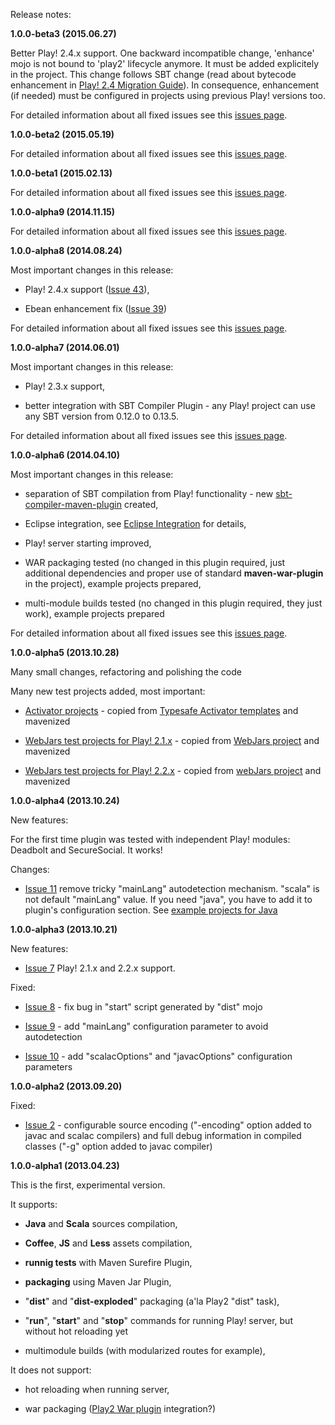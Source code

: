 Release notes:

**1.0.0-beta3 (2015.06.27)**

Better Play! 2.4.x support. One backward incompatible change, 'enhance' mojo is not bound to 'play2' lifecycle anymore. It must be added explicitely in the project. This change follows SBT change (read about bytecode enhancement in [Play! 2.4 Migration Guide](https://www.playframework.com/documentation/2.4.x/Migration24)). In consequence, enhancement (if needed) must be configured in projects using previous Play! versions too.

For detailed information about all fixed issues see this [issues page](http://code.google.com/p/play2-maven-plugin/issues/list?can=1&q=label%3AMilestone-1.0.0-beta3%20status%3AFixed).

**1.0.0-beta2 (2015.05.19)**

For detailed information about all fixed issues see this [issues page](http://code.google.com/p/play2-maven-plugin/issues/list?can=1&q=label%3AMilestone-1.0.0-beta2%20status%3AFixed).

**1.0.0-beta1 (2015.02.13)**

For detailed information about all fixed issues see this [issues page](http://code.google.com/p/play2-maven-plugin/issues/list?can=1&q=label%3AMilestone-1.0.0-beta1%20status%3AFixed).

**1.0.0-alpha9 (2014.11.15)**

For detailed information about all fixed issues see this [issues page](http://code.google.com/p/play2-maven-plugin/issues/list?can=1&q=label%3AMilestone-1.0.0-alpha9%20status%3AFixed).

**1.0.0-alpha8 (2014.08.24)**

Most important changes in this release:

- Play! 2.4.x support ([Issue 43](http://code.google.com/p/play2-maven-plugin/issues/detail?id=43)),

- Ebean enhancement fix ([Issue 39](http://code.google.com/p/play2-maven-plugin/issues/detail?id=39))

For detailed information about all fixed issues see this [issues page](http://code.google.com/p/play2-maven-plugin/issues/list?can=1&q=label%3AMilestone-1.0.0-alpha8%20status%3AFixed).

**1.0.0-alpha7 (2014.06.01)**

Most important changes in this release:

- Play! 2.3.x support,

- better integration with SBT Compiler Plugin - any Play! project can use any SBT version from 0.12.0 to 0.13.5.

For detailed information about all fixed issues see this [issues page](http://code.google.com/p/play2-maven-plugin/issues/list?can=1&q=label%3AMilestone-1.0.0-alpha7%20status%3AFixed).

**1.0.0-alpha6 (2014.04.10)**

Most important changes in this release:

- separation of SBT compilation from Play! functionality - new [sbt-compiler-maven-plugin](http://code.google.com/p/sbt-compiler-maven-plugin/) created,

- Eclipse integration, see [Eclipse Integration](EclipseIntegration.md) for details,

- Play! server starting improved,

- WAR packaging tested (no changed in this plugin required, just additional dependencies and proper use of standard **maven-war-plugin** in the project), example projects prepared,

- multi-module builds tested (no changed in this plugin required, they just work), example projects prepared

For detailed information about all fixed issues see this [issues page](http://code.google.com/p/play2-maven-plugin/issues/list?can=1&q=label%3AMilestone-1.0.0-alpha6%20status%3AFixed).

**1.0.0-alpha5 (2013.10.28)**

Many small changes, refactoring and polishing the code

Many new test projects added, most important:

- [Activator projects](https://play2-maven-plugin.googlecode.com/svn/trunk/test-projects/activator) - copied from [Typesafe Activator templates](http://www.typesafe.com/activator/templates) and mavenized

- [WebJars test projects for Play! 2.1.x](https://play2-maven-plugin.googlecode.com/svn/trunk/test-projects/play21/external-modules/webjars) - copied from [WebJars project](https://github.com/webjars/sample-play2/tree/play-2.1) and mavenized

- [WebJars test projects for Play! 2.2.x](https://play2-maven-plugin.googlecode.com/svn/trunk/test-projects/play22/external-modules/webjars) - copied from [webJars project](https://github.com/webjars/sample-play2/tree/play-2.2.x) and mavenized

**1.0.0-alpha4 (2013.10.24)**

New features:

For the first time plugin was tested with independent Play! modules: Deadbolt and SecureSocial. It works!

Changes:

- [Issue 11](http://code.google.com/p/play2-maven-plugin/issues/detail?id=11) remove tricky "mainLang" autodetection mechanism. "scala" is not default "mainLang" value. If you need "java", you have to add it to plugin's configuration section. See [example projects for Java](http://play2-maven-plugin.googlecode.com/svn/trunk/test-projects/play22/java/)

**1.0.0-alpha3 (2013.10.21)**

New features:

- [Issue 7](http://code.google.com/p/play2-maven-plugin/issues/detail?id=7) Play! 2.1.x and 2.2.x support.

Fixed:

- [Issue 8](http://code.google.com/p/play2-maven-plugin/issues/detail?id=8) - fix bug in "start" script generated by "dist" mojo

- [Issue 9](http://code.google.com/p/play2-maven-plugin/issues/detail?id=9) - add "mainLang" configuration parameter to avoid autodetection

- [Issue 10](http://code.google.com/p/play2-maven-plugin/issues/detail?id=10) - add "scalacOptions" and "javacOptions" configuration parameters

**1.0.0-alpha2 (2013.09.20)**

Fixed:

- [Issue 2](http://code.google.com/p/play2-maven-plugin/issues/detail?id=2) - configurable source encoding ("-encoding" option added to javac and scalac compilers) and full debug information in compiled classes ("-g" option added to javac compiler)

**1.0.0-alpha1 (2013.04.23)**

This is the first, experimental version.

It supports:

- **Java** and **Scala** sources compilation,

- **Coffee**, **JS** and **Less** assets compilation,

- **runnig tests** with Maven Surefire Plugin,

- **packaging** using Maven Jar Plugin,

- "**dist**" and "**dist-exploded**" packaging (a'la Play2 "dist" task),

- "**run**", "**start**" and "**stop**" commands for running Play! server, but without hot reloading yet

- multimodule builds (with modularized routes for example),

It does not support:

- hot reloading when running server,

- war packaging ([Play2 War plugin](https://github.com/dlecan/play2-war-plugin) integration?)